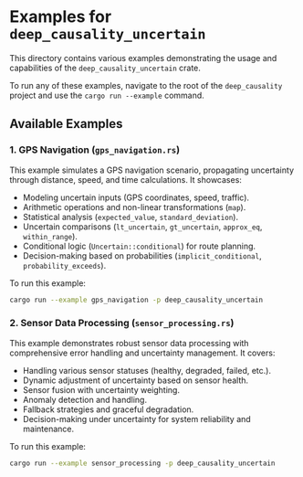 # Examples for `deep_causality_uncertain`

This directory contains various examples demonstrating the usage and capabilities of the `deep_causality_uncertain` crate.

To run any of these examples, navigate to the root of the `deep_causality` project and use the `cargo run --example` command.

## Available Examples

### 1. GPS Navigation (`gps_navigation.rs`)

This example simulates a GPS navigation scenario, propagating uncertainty through distance, speed, and time calculations. It showcases:

-   Modeling uncertain inputs (GPS coordinates, speed, traffic).
-   Arithmetic operations and non-linear transformations (`map`).
-   Statistical analysis (`expected_value`, `standard_deviation`).
-   Uncertain comparisons (`lt_uncertain`, `gt_uncertain`, `approx_eq`, `within_range`).
-   Conditional logic (`Uncertain::conditional`) for route planning.
-   Decision-making based on probabilities (`implicit_conditional`, `probability_exceeds`).

To run this example:

```bash
cargo run --example gps_navigation -p deep_causality_uncertain
```

### 2. Sensor Data Processing (`sensor_processing.rs`)

This example demonstrates robust sensor data processing with comprehensive error handling and uncertainty management. It covers:

-   Handling various sensor statuses (healthy, degraded, failed, etc.).
-   Dynamic adjustment of uncertainty based on sensor health.
-   Sensor fusion with uncertainty weighting.
-   Anomaly detection and handling.
-   Fallback strategies and graceful degradation.
-   Decision-making under uncertainty for system reliability and maintenance.

To run this example:

```bash
cargo run --example sensor_processing -p deep_causality_uncertain
```
